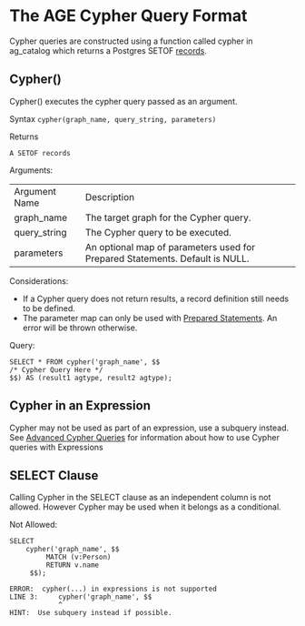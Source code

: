 # The AGE Cypher Query Format

Cypher queries are constructed using a function called cypher in ag_catalog which returns a Postgres SETOF [records](https://www.postgresql.org/docs/11/xfunc-sql.html#XFUNC-SQL-FUNCTIONS-RETURNING-SET).


## Cypher()

Cypher() executes the cypher query passed as an argument.

Syntax `cypher(graph_name, query_string, parameters)`

Returns


```
A SETOF records
```


Arguments:


<table>
  <tr>
   <td>Argument Name
   </td>
   <td>Description
   </td>
  </tr>
  <tr>
   <td>graph_name
   </td>
   <td>The target graph for the Cypher query.
   </td>
  </tr>
  <tr>
   <td>query_string
   </td>
   <td>The Cypher query to be executed.
   </td>
  </tr>
  <tr>
   <td>parameters
   </td>
   <td>An optional map of parameters used for Prepared Statements. Default is NULL. 
   </td>
  </tr>
</table>


Considerations:
* If a Cypher query does not return results, a record definition still needs to be defined. 
* The parameter map can only be used with [Prepared Statements](../advanced/prepared_statements). An error will be thrown otherwise.

Query:


```
SELECT * FROM cypher('graph_name', $$ 
/* Cypher Query Here */ 
$$) AS (result1 agtype, result2 agtype);
```

## Cypher in an Expression

Cypher may not be used as part of an expression, use a subquery instead. See [Advanced Cypher Queries](../advanced/advanced.html#cypher-in-sql-expressions) for information about how to use Cypher queries with Expressions


## SELECT Clause

Calling Cypher in the SELECT clause as an independent column is not allowed. However Cypher may be used when it belongs as a conditional. 

Not Allowed:


```
SELECT 
    cypher('graph_name', $$
         MATCH (v:Person)
         RETURN v.name
     $$);
```



```
ERROR:  cypher(...) in expressions is not supported
LINE 3: 	cypher('graph_name', $$
        	^
HINT:  Use subquery instead if possible.
```

